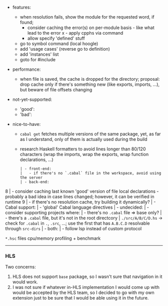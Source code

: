 - features:
  - when resolution fails, show the module for the requested word, if found;
    - consider caching the error(s) on per-module basis - like what lead to the error
x - apply cpphs via command
    - allow specify 'defined' stuff
  - go to symbol command (local hoogle)
  - add 'usage cases' (reverse go to definition)
  - add 'instances' list
  - goto for #include

- performance:
  - when file is saved, the cache is dropped for the directory;
    proposal: drop cache only if there's something new (like exports, imports, ...), but beware of file offsets changing

- not-yet-supported:
  - 'good':
  - 'bad':

- nice-to-have:
  - `cabal get` fetches multiple versions of the same package, yet, as far as I understand, only of them is actually used during the build
  - research Haskell formatters to avoid lines longer than 80/120 characters (wrap the imports, wrap the exports, wrap function declarations, ...)

		| - front-end:
		|   - if there's no `.cabal` file in the workspace, avoid using the server
		| - back-end:
8		|   - consider caching last known 'good' version of file local declarations - probably a bad idea in case lines changed; however, it can be verified in runtime
9   |   - if there's no resolution cache, try building it dynamically?
    |   - Cabal support:
    |     - 'global' Cabal language directives
		| - undecided:
		|   - consider supporting projects where:
		|     - there's no `.cabal` file => base only? 
		|     - there's a `.cabal` file, but it's not in the root directcory
		|       `./src/A/B/C/D.hs` -> check for `.cabal` in `.`, `.src`, ...; use the first that has `A.B.C.D` resolvable through `src-dirs`
  	| - both:
  	|   - follow lsp instead of custom protocol

`*.hsc` files
cpu/memory profiling + benchmark

---

### HLS
Two concerns:
1. HLS does not support `base` package, so I wasn't sure that navigation in it would work.
2. I was not sure if whatever in-HLS implementation I would come up with would be accepted by the HLS team, so I decided to go with my own extension just to be sure that I would be able using it in the future.